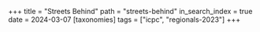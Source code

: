 +++
title = "Streets Behind"
path = "streets-behind"
in_search_index = true
date = 2024-03-07
[taxonomies]
tags = ["icpc", "regionals-2023"]
+++

